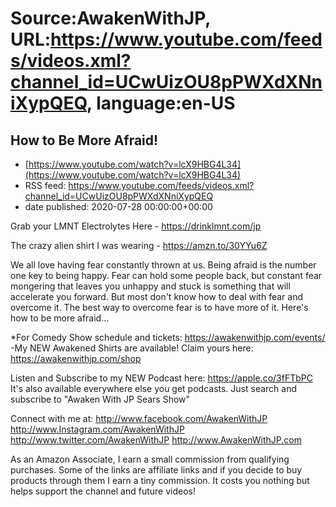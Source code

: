 # Source:AwakenWithJP, URL:https://www.youtube.com/feeds/videos.xml?channel_id=UCwUizOU8pPWXdXNniXypQEQ, language:en-US

## How to Be More Afraid!
 - [https://www.youtube.com/watch?v=lcX9HBG4L34](https://www.youtube.com/watch?v=lcX9HBG4L34)
 - RSS feed: https://www.youtube.com/feeds/videos.xml?channel_id=UCwUizOU8pPWXdXNniXypQEQ
 - date published: 2020-07-28 00:00:00+00:00

Grab your LMNT Electrolytes Here - https://drinklmnt.com/jp

The crazy alien shirt I was wearing - https://amzn.to/30YYu6Z

We all love having fear constantly thrown at us. Being afraid is the number one key to being happy. Fear can hold some people back, but constant fear mongering that leaves you unhappy and stuck is something that will accelerate you forward. But most don't know how to deal with fear and overcome it. The best way to overcome fear is to have more of it. Here's how to be more afraid...

*For Comedy Show schedule and tickets: https://awakenwithjp.com/events/
-My NEW Awakened Shirts are available! Claim yours here: https://awakenwithjp.com/shop

Listen and Subscribe to my NEW Podcast here: 
https://apple.co/3fFTbPC
It's also available everywhere else you get podcasts. Just search and subscribe to "Awaken With JP Sears Show"

Connect with me at: 
http://www.facebook.com/AwakenWithJP
http://www.Instagram.com/AwakenWithJP
http://www.twitter.com/AwakenWithJP
http://www.AwakenWithJP.com

As an Amazon Associate, I earn a small commission from qualifying purchases. Some of the links are affiliate links and if you decide to buy products through them I earn a tiny commission. It costs you nothing but helps support the channel and future videos!

